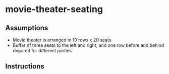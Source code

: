 # movie-theater-seating

## Assumptions
- Movie theater is arranged in 10 rows x 20 seats
- Buffer of three seats to the left and right, and one row before and behind required for different parties

## Instructions
